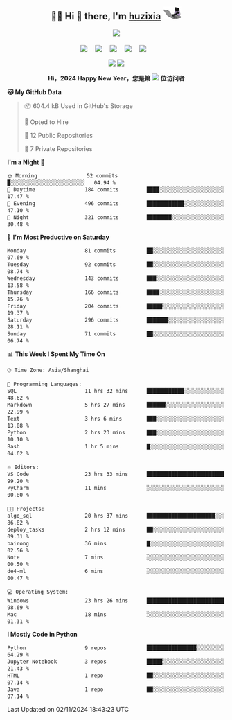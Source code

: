 <div align="center">

## :woman_technologist: Hi 👋 there, I'm [huzixia](https://huzixia.github.io/) <img height="30" src="images/work.gif" />

  <!-- dynamic typing effect 动态打字效果 -->
  <div>
    <a href="https://huzixia.github.io/">
      <img src="https://readme-typing-svg.demolab.com?font=Fira+Code&pause=1000&width=435&lines=console.log(%22Hello%2C%20World%22);胡同学祝您心想事成!&center=true&size=27" />
    </a>
  </div>

  <div>&nbsp;</div>

  <!-- profile logo 个人资料徽标 -->
  <div>
    <a href="https://huzixia.github.io/"><img src="https://img.shields.io/badge/Website-博客-orange" /></a>&emsp;
    <a href="https://www.zhihu.com/people/hu-zi-xia-91"><img src="https://img.shields.io/badge/ZhiHu-知乎-blue" /></a>&emsp;
    <a href="https://twitter.com/zixia80631/"><img src="https://img.shields.io/badge/Twitter-推特-black" /></a>&emsp;
    <a href="https://github.com/HuZixia/Text2Video/assets/38995480/244e64be-3dc4-46bb-8aff-523d8a235a1e"><img src="https://img.shields.io/badge/WeChat-微信-07c160" /></a>&emsp;
    <a href="https://www.cnblogs.com/huzixia"><img src="https://img.shields.io/badge/CnBlog-博客园-yellow" /></a>&emsp;

  </div>

[//]: # (### Github Stats)

 <p>
   <img src="https://github-readme-stats.vercel.app/api?username=HuZixia&rank_icon=github&theme=react&border_color=61dafb&hide_border=true" />
   <img src="https://github-readme-stats.vercel.app/api/top-langs/?username=HuZixia&hide=c%23,powershell,Mathematica,Ruby,Objective-C,Objective-C%2b%2b,Cuda&title_color=61dafb&text_color=ffffff&icon_color=61dafb&bg_color=20232a&langs_count=8&layout=compact&border_color=61dafb&hide_border=true&size_weight=0.5&count_weight=0.5" />
 </p>

</div>

<div align="center"><b>Hi，2024 Happy New Year，您是第 <img src="https://profile-counter.glitch.me/HuZixia/count.svg"></img> 位访问者</b></div>


[//]: # (*   Github Stats)
[//]: # (![Top Langs]&#40;https://github-readme-stats.vercel.app/api/top-langs/?username=HuZixia\&layout=compact&#41;)
[//]: # (![HuZixia's GitHub stats]&#40;https://github-readme-stats.vercel.app/api?username=HuZixia\&rank_icon=github&theme=tokyonight&#41;)


<!--START_SECTION:waka-->
**🐱 My GitHub Data** 

> 📦 604.4 kB Used in GitHub's Storage 
 > 
> 💼 Opted to Hire
 > 
> 📜 12 Public Repositories 
 > 
> 🔑 7 Private Repositories 
 > 
**I'm a Night 🦉** 

```text
🌞 Morning                52 commits          █░░░░░░░░░░░░░░░░░░░░░░░░   04.94 % 
🌆 Daytime                184 commits         ████░░░░░░░░░░░░░░░░░░░░░   17.47 % 
🌃 Evening                496 commits         ████████████░░░░░░░░░░░░░   47.10 % 
🌙 Night                  321 commits         ████████░░░░░░░░░░░░░░░░░   30.48 % 
```
📅 **I'm Most Productive on Saturday** 

```text
Monday                   81 commits          ██░░░░░░░░░░░░░░░░░░░░░░░   07.69 % 
Tuesday                  92 commits          ██░░░░░░░░░░░░░░░░░░░░░░░   08.74 % 
Wednesday                143 commits         ███░░░░░░░░░░░░░░░░░░░░░░   13.58 % 
Thursday                 166 commits         ████░░░░░░░░░░░░░░░░░░░░░   15.76 % 
Friday                   204 commits         █████░░░░░░░░░░░░░░░░░░░░   19.37 % 
Saturday                 296 commits         ███████░░░░░░░░░░░░░░░░░░   28.11 % 
Sunday                   71 commits          ██░░░░░░░░░░░░░░░░░░░░░░░   06.74 % 
```


📊 **This Week I Spent My Time On** 

```text
🕑︎ Time Zone: Asia/Shanghai

💬 Programming Languages: 
SQL                      11 hrs 32 mins      ████████████░░░░░░░░░░░░░   48.62 % 
Markdown                 5 hrs 27 mins       ██████░░░░░░░░░░░░░░░░░░░   22.99 % 
Text                     3 hrs 6 mins        ███░░░░░░░░░░░░░░░░░░░░░░   13.08 % 
Python                   2 hrs 23 mins       ███░░░░░░░░░░░░░░░░░░░░░░   10.10 % 
Bash                     1 hr 5 mins         █░░░░░░░░░░░░░░░░░░░░░░░░   04.62 % 

🔥 Editors: 
VS Code                  23 hrs 33 mins      █████████████████████████   99.20 % 
PyCharm                  11 mins             ░░░░░░░░░░░░░░░░░░░░░░░░░   00.80 % 

🐱‍💻 Projects: 
algo_sql                 20 hrs 37 mins      ██████████████████████░░░   86.82 % 
deploy_tasks             2 hrs 12 mins       ██░░░░░░░░░░░░░░░░░░░░░░░   09.31 % 
bairong                  36 mins             █░░░░░░░░░░░░░░░░░░░░░░░░   02.56 % 
Note                     7 mins              ░░░░░░░░░░░░░░░░░░░░░░░░░   00.50 % 
de4-ml                   6 mins              ░░░░░░░░░░░░░░░░░░░░░░░░░   00.47 % 

💻 Operating System: 
Windows                  23 hrs 26 mins      █████████████████████████   98.69 % 
Mac                      18 mins             ░░░░░░░░░░░░░░░░░░░░░░░░░   01.31 % 
```

**I Mostly Code in Python** 

```text
Python                   9 repos             ████████████████░░░░░░░░░   64.29 % 
Jupyter Notebook         3 repos             █████░░░░░░░░░░░░░░░░░░░░   21.43 % 
HTML                     1 repo              ██░░░░░░░░░░░░░░░░░░░░░░░   07.14 % 
Java                     1 repo              ██░░░░░░░░░░░░░░░░░░░░░░░   07.14 % 
```




 Last Updated on 02/11/2024 18:43:23 UTC
<!--END_SECTION:waka-->


<!--
**HuZixia/HuZixia** is a ✨ _special_ ✨ repository because its `README.md` (this file) appears on your GitHub profile.

Here are some ideas to get you started:

- 🔭 I’m currently working on ...
- 🌱 I’m currently learning ...
- 👯 I’m looking to collaborate on ...
- 🤔 I’m looking for help with ...
- 💬 Ask me about ...
- 📫 How to reach me: ...
- 😄 Pronouns: ...
- ⚡ Fun fact: ...
-->
